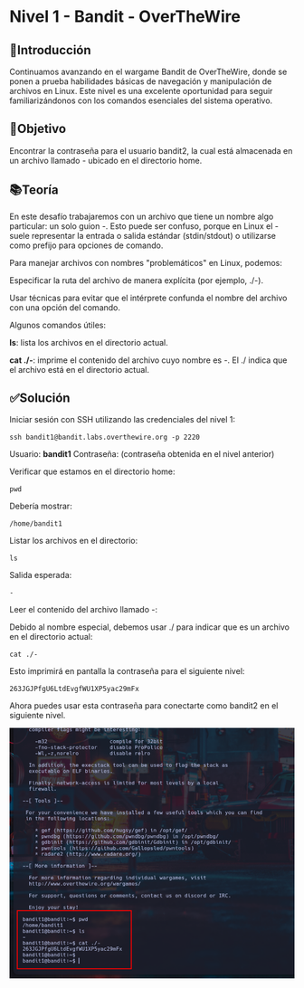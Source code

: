 # Nivel 1 - Bandit - OverTheWire

## 📖Introducción

Continuamos avanzando en el wargame Bandit de OverTheWire, donde se ponen a prueba habilidades básicas de navegación y manipulación de archivos en Linux.
Este nivel es una excelente oportunidad para seguir familiarizándonos con los comandos esenciales del sistema operativo.

## 🎯Objetivo

Encontrar la contraseña para el usuario bandit2, la cual está almacenada en un archivo llamado - ubicado en el directorio home.

## 📚Teoría

En este desafío trabajaremos con un archivo que tiene un nombre algo particular: un solo guion -.
Esto puede ser confuso, porque en Linux el - suele representar la entrada o salida estándar (stdin/stdout) o utilizarse como prefijo para opciones de comando.

Para manejar archivos con nombres "problemáticos" en Linux, podemos:

Especificar la ruta del archivo de manera explícita (por ejemplo, ./-).

Usar técnicas para evitar que el intérprete confunda el nombre del archivo con una opción del comando.

Algunos comandos útiles:

**ls**: lista los archivos en el directorio actual.

**cat ./-**: imprime el contenido del archivo cuyo nombre es -. El ./ indica que el archivo está en el directorio actual.

## ✅Solución

Iniciar sesión con SSH utilizando las credenciales del nivel 1:

```
ssh bandit1@bandit.labs.overthewire.org -p 2220
```

Usuario: **bandit1**
Contraseña: (contraseña obtenida en el nivel anterior)

Verificar que estamos en el directorio home:

```
pwd
```

Debería mostrar:

```
/home/bandit1
```

Listar los archivos en el directorio:

```
ls
```

Salida esperada:

```
-
```

Leer el contenido del archivo llamado -:

Debido al nombre especial, debemos usar ./ para indicar que es un archivo en el directorio actual:

```
cat ./-
```

Esto imprimirá en pantalla la contraseña para el siguiente nivel:

```
263JGJPfgU6LtdEvgfWU1XP5yac29mFx
```

Ahora puedes usar esta contraseña para conectarte como bandit2 en el siguiente nivel.

![Resuelto](Imagen1.png)
